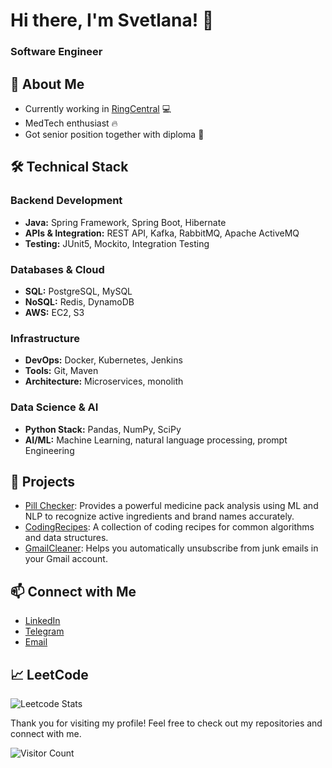 # Hi there, I'm Svetlana! 👋

### Software Engineer

## 🚀 About Me

- Currently working in [RingCentral](https://www.ringcentral.com/)  :computer:
- MedTech enthusiast 🔥
- Got senior position together with diploma  :muscle:

## 🛠 Technical Stack

### Backend Development
- **Java:** Spring Framework, Spring Boot, Hibernate
- **APIs & Integration:** REST API, Kafka, RabbitMQ, Apache ActiveMQ
- **Testing:** JUnit5, Mockito, Integration Testing

### Databases & Cloud
- **SQL:** PostgreSQL, MySQL
- **NoSQL:** Redis, DynamoDB
- **AWS:** EC2, S3

### Infrastructure
- **DevOps:** Docker, Kubernetes, Jenkins
- **Tools:** Git, Maven
- **Architecture:** Microservices, monolith 

### Data Science & AI
- **Python Stack:** Pandas, NumPy, SciPy
- **AI/ML:** Machine Learning, natural language processing, prompt Engineering

## 🌟 Projects

- [Pill Checker](https://github.com/SPerekrestova/pill_checker): Provides a powerful medicine pack analysis using ML and NLP to recognize active ingredients and brand names accurately.
- [CodingRecipes](https://github.com/SPerekrestova/coding-recipes): A collection of coding recipes for common algorithms and data structures.
- [GmailCleaner](https://github.com/SPerekrestova/GmailCleaner): Helps you automatically unsubscribe from junk emails in your Gmail account.

## 📫 Connect with Me

- [LinkedIn](https://www.linkedin.com/in/svetlana-perekrestova)
- [Telegram](https://t.me/S_P_va)
- [Email](mailto:svetlana.perekrestova2@gmail.com)

## 📈 LeetCode

![Leetcode Stats](https://leetcard.jacoblin.cool/SPerekrestova?ext=heatmap)

<!-- ## 🏆 Top Languages

![Top Languages](https://github-readme-stats.vercel.app/api/top-langs/?username=SPerekrestova&layout=compact&theme=radical) -->

<!-- ## 📈 GitHub Stats

![SPerekrestova's GitHub stats](https://github-readme-stats.vercel.app/api?username=SPerekrestova&show_icons=true&theme=radical) -->


Thank you for visiting my profile! Feel free to check out my repositories and connect with me.

![Visitor Count](https://visitor-badge.laobi.icu/badge?page_id=SPerekrestova)
